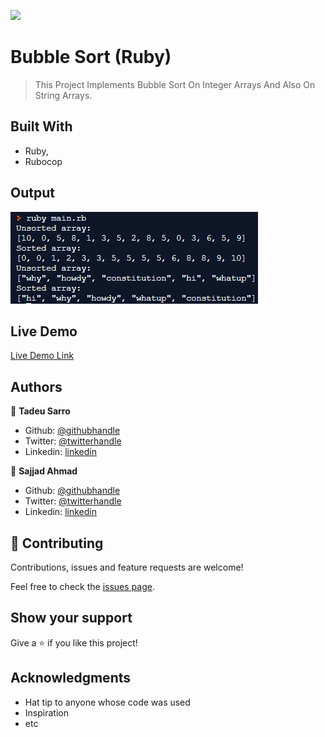 ![](https://img.shields.io/badge/Microverse-blueviolet)

# Bubble Sort (Ruby)

> This Project Implements Bubble Sort On Integer Arrays And Also On String Arrays.

## Built With

- Ruby,
- Rubocop

## Output

![screenshot](./image/sort.png)

## Live Demo

[Live Demo Link](https://repl.it/@SajjadAhmad14/RealisticEarnestCoding#main.rb)


## Authors

👤 **Tadeu Sarro**

- Github: [@githubhandle](https://github.com/tadeuasarro)
- Twitter: [@twitterhandle](https://twitter.com/tadeuasarro)
- Linkedin: [linkedin](https://www.linkedin.com/in/tadeuasarro/)

👤 **Sajjad Ahmad**

- Github: [@githubhandle](https://github.com/SajjadAhmad14)
- Twitter: [@twitterhandle](https://twitter.com/Sajjad_Ahmad14)
- Linkedin: [linkedin](https://www.linkedin.com/in/sajjad-ahmad)

## 🤝 Contributing

Contributions, issues and feature requests are welcome!

Feel free to check the [issues page](https://github.com/tadeuasarro/BubbleSort/issues).

## Show your support

Give a ⭐️ if you like this project!

## Acknowledgments

- Hat tip to anyone whose code was used
- Inspiration
- etc
